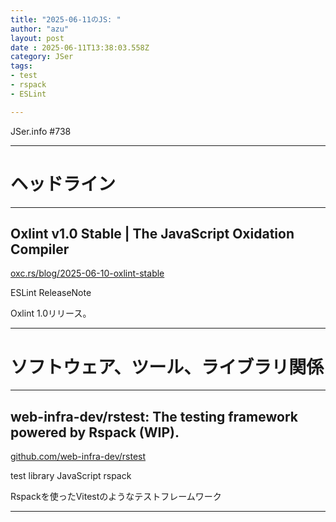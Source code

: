 ```yaml
---
title: "2025-06-11のJS: "
author: "azu"
layout: post
date : 2025-06-11T13:38:03.558Z
category: JSer
tags:
- test
- rspack
- ESLint

---
```


JSer.info #738

----

<h1 class="site-genre">ヘッドライン</h1>

----

## Oxlint v1.0 Stable | The JavaScript Oxidation Compiler
[oxc.rs/blog/2025-06-10-oxlint-stable](https://oxc.rs/blog/2025-06-10-oxlint-stable "Oxlint v1.0 Stable | The JavaScript Oxidation Compiler")
<p class="jser-tags jser-tag-icon"><span class="jser-tag">ESLint</span> <span class="jser-tag">ReleaseNote</span></p>

Oxlint 1.0リリース。


----
<h1 class="site-genre">ソフトウェア、ツール、ライブラリ関係</h1>

----

## web-infra-dev/rstest: The testing framework powered by Rspack (WIP).
[github.com/web-infra-dev/rstest](https://github.com/web-infra-dev/rstest "web-infra-dev/rstest: The testing framework powered by Rspack (WIP).")
<p class="jser-tags jser-tag-icon"><span class="jser-tag">test</span> <span class="jser-tag">library</span> <span class="jser-tag">JavaScript</span> <span class="jser-tag">rspack</span></p>

Rspackを使ったVitestのようなテストフレームワーク


----
